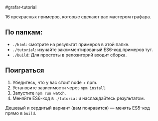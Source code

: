 #grafar-tutorial

16 прекрасных примеров, которые сделают вас мастером графара.

## По папкам:

- `./html`: смотрите на результат примеров в этой папке.
- `./tutorial`: изучайте закомментированый ES6-код примеров тут.
- `./build`: Для простоты в репозиторий входит сборка.

## Поиграться

1. Убедитесь, что у вас стоит node + npm.
2. Установите зависимости через `npm install`.
3. Запустите `npm run watch`.
3. Меняйте ES6-код в `./tutorial` и наслаждайтесь результатом.

Дешевый и сердитый вариант (вам понравится) &mdash; менять ES5-код прямо в `build`.
